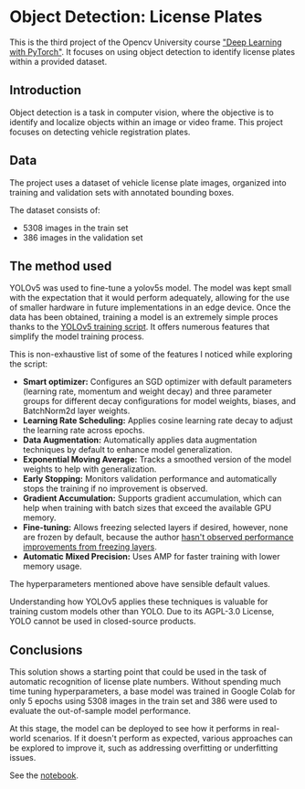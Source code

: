# Object Detection: License Plates

This is the third project of the Opencv University course ["Deep Learning with PyTorch"](https://opencv.org/university/deep-learning-with-pytorch/).
It focuses on using object detection to identify license plates within a provided dataset.

## Introduction

Object detection is a task in computer vision, where the objective is to identify and localize objects within an image 
or video frame. This project focuses on detecting vehicle registration plates.

## Data

The project uses a dataset of vehicle license plate images, organized into training and validation sets with annotated 
bounding boxes.

The dataset consists of:
- 5308 images in the train set
- 386 images in the validation set 

## The method used

YOLOv5 was used to fine-tune a yolov5s model. The model was kept small with the expectation that it would perform 
adequately, allowing for the use of smaller hardware in future implementations in an edge device.
Once the data has been obtained, training a model is an extremely simple proces thanks to the [YOLOv5 training script](https://github.com/ultralytics/yolov5/blob/master/train.py).
It offers numerous features that simplify the model training process. 

This is non-exhaustive list of some of the features I noticed while exploring the script:

- **Smart optimizer:** Configures an SGD optimizer with default parameters (learning rate, momentum and weight decay) and
three parameter groups for different decay configurations for model weights, biases, and BatchNorm2d layer weights.
- **Learning Rate Scheduling:** Applies cosine learning rate decay to adjust the learning rate across epochs.
- **Data Augmentation:** Automatically applies data augmentation techniques by default to enhance model generalization.
- **Exponential Moving Average:** Tracks a smoothed version of the model weights to help with generalization.
- **Early Stopping:** Monitors validation performance and automatically stops the training if no improvement is observed.
- **Gradient Accumulation:** Supports gradient accumulation, which can help when training with batch sizes that exceed 
the available GPU memory.
- **Fine-tuning:** Allows freezing selected layers if desired, however, none are frozen by default, because the author 
[hasn't observed performance improvements from freezing layers](https://github.com/ultralytics/yolov5/issues/1264#issuecomment-721060334).
- **Automatic Mixed Precision:** Uses AMP for faster training with lower memory usage.

The hyperparameters mentioned above have sensible default values.

Understanding how YOLOv5 applies these techniques is valuable for training custom models other than YOLO.  Due to its 
AGPL-3.0 License, YOLO cannot be used in closed-source products.

## Conclusions

This solution shows a starting point that could be used in the task of automatic recognition of license plate numbers.
Without spending much time tuning hyperparameters, a base model was trained in Google Colab for only 5 epochs using
5308 images in the train set and 386 were used to evaluate the out-of-sample model performance. 

At this stage, the model can be deployed to see how it performs in real-world scenarios. If it doesn't perform as 
expected, various approaches can be explored to improve it, such as addressing overfitting or underfitting issues.

See the [notebook](Project3_object_detection.ipynb).